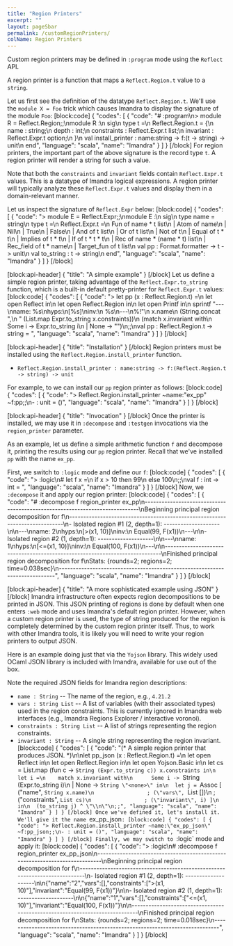 ```yaml
---
title: "Region Printers"
excerpt: ""
layout: pageSbar
permalink: /customRegionPrinters/
colName: Region Printers
---
```

Custom region printers may be defined in `:program` mode using the `Reflect` API.

A region printer is a function that maps a `Reflect.Region.t` value to a `string`.

Let us first see the definition of the datatype `Reflect.Region.t`. We'll use the `module X = Foo` trick which causes Imandra to display the signature of the module `Foo`:
[block:code]
{
  "codes": [
    {
      "code": "# :program\n> module R = Reflect.Region;;\nmodule R :\n  sig\n    type t =\n      Reflect.Region.t = {\n      name : string;\n      depth : int;\n      constraints : Reflect.Expr.t list;\n      invariant : Reflect.Expr.t option;\n    }\n    val install_printer : name:string -> f:(t -> string) -> unit\n  end",
      "language": "scala",
      "name": "Imandra"
    }
  ]
}
[/block]
For region printers, the important part of the above signature is the record type `t`. A region printer will render a string for such a value. 

Note that both the `constraints` and `invariant` fields contain `Reflect.Expr.t` values. This is a datatype of Imandra logical expressions. A region printer will typically analyze these `Reflect.Expr.t` values and display them in a domain-relevant manner. 

Let us inspect the signature of `Reflect.Expr` below:
[block:code]
{
  "codes": [
    {
      "code": "> module E = Reflect.Expr;;\nmodule E :\n  sig\n    type name = string\n    type t =\n      Reflect.Expr.t =\n        Fun of name * t list\n      | Atom of name\n      | Nil\n      | True\n      | False\n      | And of t list\n      | Or of t list\n      | Not of t\n      | Equal of t * t\n      | Implies of t * t\n      | If of t * t * t\n      | Rec of name * (name * t) list\n      | Rec_field of t * name\n      | Target_fun of t list\n    val pp : Format.formatter -> t -> unit\n    val to_string : t -> string\n  end",
      "language": "scala",
      "name": "Imandra"
    }
  ]
}
[/block]

[block:api-header]
{
  "title": "A simple example"
}
[/block]
Let us define a simple region printer, taking advantage of the `Reflect.Expr.to_string` function, which is a built-in default pretty-printer for `Reflect.Expr.t` values:
[block:code]
{
  "codes": [
    {
      "code": "> let pp (x : Reflect.Region.t) =\n   let open Reflect in\n   let open Reflect.Region in\n   let open Printf in\n   sprintf \"---\\nname: %s\\nhyps:\\n[%s]\\ninv:\\n %s\\n---\\n%!\"\n     x.name\n     (String.concat \",\\n \" (List.map Expr.to_string x.constraints))\n     (match x.invariant with\n        Some i -> Expr.to_string i\n      | None   -> \"<none>\")\n;;\nval pp : Reflect.Region.t -> string = <fun>",
      "language": "scala",
      "name": "Imandra"
    }
  ]
}
[/block]

[block:api-header]
{
  "title": "Installation"
}
[/block]
Region printers must be installed using the `Reflect.Region.install_printer` function.

- `Reflect.Region.install_printer : name:string -> f:(Reflect.Region.t -> string) -> unit`

For example, to we can install our `pp` region printer as follows:
[block:code]
{
  "codes": [
    {
      "code": "> Reflect.Region.install_printer ~name:\"ex_pp\" ~f:pp;;\n- : unit = ()",
      "language": "scala",
      "name": "Imandra"
    }
  ]
}
[/block]

[block:api-header]
{
  "title": "Invocation"
}
[/block]
Once the printer is installed, we may use it in `:decompose` and `:testgen` invocations via the `region_printer` parameter.

As an example, let us define a simple arithmetic function `f` and decompose it, printing the results using our `pp` region printer. Recall that we've installed `pp` with the name `ex_pp`.

First, we switch to `:logic` mode and define our `f`:
[block:code]
{
  "codes": [
    {
      "code": "> :logic\n# let f x =\n  if x > 10 then 99\n  else 100\n;;\nval f : int -> int = <fun>",
      "language": "scala",
      "name": "Imandra"
    }
  ]
}
[/block]
Now, we `:decompose` it and apply our region printer:
[block:code]
{
  "codes": [
    {
      "code": "# :decompose f region_printer ex_pp\n----------------------------------------------------------------------------\nBeginning principal region decomposition for f\n----------------------------------------------------------------------------\n- Isolated region #1 (2, depth=1): --------------------\n\n---\nname: 2\nhyps:\n[>(x1, 10)]\ninv:\n Equal(99, F(x1))\n---\n\n- Isolated region #2 (1, depth=1): --------------------\n\n---\nname: 1\nhyps:\n[<=(x1, 10)]\ninv:\n Equal(100, F(x1))\n---\n\n----------------------------------------------------------------------------\nFinished principal region decomposition for f\nStats: {rounds=2; regions=2; time=0.038sec}\n----------------------------------------------------------------------------",
      "language": "scala",
      "name": "Imandra"
    }
  ]
}
[/block]

[block:api-header]
{
  "title": "A more sophisticated example using JSON"
}
[/block]
Imandra infrastructure often expects region decompositions to be printed in JSON. This JSON printing of regions is done by default when one enters `:web` mode and uses Imandra's default region printer. However, when a custom region printer is used, the type of string produced for the region is completely determined by the custom region printer itself. Thus, to work with other Imandra tools, it is likely you will need to write your region printers to output JSON.

Here is an example doing just that via the `Yojson` library. This widely used OCaml JSON library is included with Imandra, available for use out of the box. 

Note the required JSON fields for Imandra region descriptions:

- `name : String` -- The name of the region, e.g., `4.21.2`
- `vars : String List` -- A list of variables (with their associated types) used in the region constraints. This is currently ignored in Imandra web interfaces (e.g., Imandra Regions Explorer / interactive voronoi).
- `constraints : String List` -- A list of strings representing the region constraints.
- `invariant : String` -- A single string representing the region invariant.
[block:code]
{
  "codes": [
    {
      "code": "(* A simple region printer that produces JSON. *)\n\nlet pp_json (x : Reflect.Region.t) =\n  let open Reflect in\n  let open Reflect.Region in\n  let open Yojson.Basic in\n  let cs = List.map (fun c -> `String (Expr.to_string c)) x.constraints in\n  let i =\n    match x.invariant with\n      Some i -> `String (Expr.to_string i)\n    | None   -> `String \"<none>\" in\n  let j = `Assoc [ (\"name\", `String x.name)\n                 ; (\"vars\", `List [])\n                 ; (\"constraints\", `List cs)\n                 ; (\"invariant\", i) ]\n  in\n  (to_string j) ^ \"\\n\"\n;;",
      "language": "scala",
      "name": "Imandra"
    }
  ]
}
[/block]
Once we've defined it, let's install it. We'll give it the name `ex_pp_json`:
[block:code]
{
  "codes": [
    {
      "code": "> Reflect.Region.install_printer ~name:\"ex_pp_json\" ~f:pp_json;;\n- : unit = ()",
      "language": "scala",
      "name": "Imandra"
    }
  ]
}
[/block]
Finally, we may switch to `:logic` mode and apply it:
[block:code]
{
  "codes": [
    {
      "code": "> :logic\n# :decompose f region_printer ex_pp_json\n----------------------------------------------------------------------------\nBeginning principal region decomposition for f\n----------------------------------------------------------------------------\n- Isolated region #1 (2, depth=1): --------------------\n\n{\"name\":\"2\",\"vars\":[],\"constraints\":[\">(x1, 10)\"],\"invariant\":\"Equal(99, F(x1))\"}\n\n- Isolated region #2 (1, depth=1): --------------------\n\n{\"name\":\"1\",\"vars\":[],\"constraints\":[\"<=(x1, 10)\"],\"invariant\":\"Equal(100, F(x1))\"}\n\n----------------------------------------------------------------------------\nFinished principal region decomposition for f\nStats: {rounds=2; regions=2; time=0.018sec}\n----------------------------------------------------------------------------",
      "language": "scala",
      "name": "Imandra"
    }
  ]
}
[/block]
